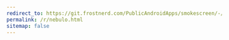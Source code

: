 ```yaml
---
redirect_to: https://git.frostnerd.com/PublicAndroidApps/smokescreen/-/blob/master/README.md#f-droid
permalink: /r/nebulo.html
sitemap: false
---
```


